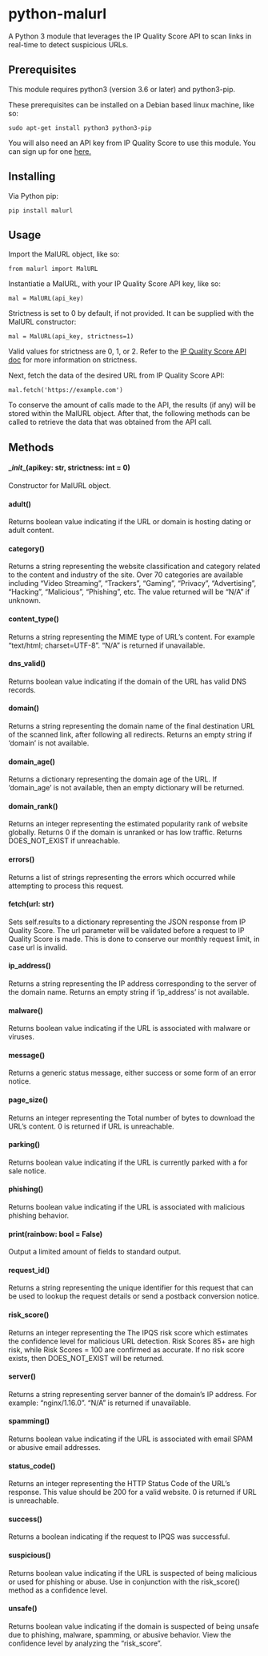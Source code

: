# python-malurl
A Python 3 module that leverages the IP Quality Score API to scan links in real-time to detect suspicious URLs.

## Prerequisites
This module requires python3 (version 3.6 or later) and python3-pip.

These prerequisites can be installed on a Debian based linux machine, like so:

`sudo apt-get install python3 python3-pip`

You will also need an API key from IP Quality Score to use this module.  You can sign up for one [here.](https://www.ipqualityscore.com/create-account)

## Installing

Via Python pip:

`pip install malurl`

## Usage
Import the MalURL object, like so:

`from malurl import MalURL`

Instantiatie a MalURL, with your IP Quality Score API key, like so:

`mal = MalURL(api_key)`

Strictness is set to 0 by default, if not provided.  It can be supplied with the MalURL constructor:

`mal = MalURL(api_key, strictness=1)`

Valid values for strictness are 0, 1, or 2.  Refer to the [IP Quality Score API doc](https://www.ipqualityscore.com/documentation/malicious-url-scanner-api/overview) for more information on strictness.

Next, fetch the data of the desired URL from IP Quality Score API:

`mal.fetch('https://example.com')`

To conserve the amount of calls made to the API, the results (if any) will be stored within the MalURL object.  After that, the following methods can be called to retrieve the data that was obtained from the API call.

## Methods

#### \__init__(apikey: str, strictness: int = 0)
Constructor for MalURL object.

#### adult()
Returns boolean value indicating if the URL or
domain is hosting dating or adult content.

#### category()
Returns a string representing the website classification and category
related to the content and industry of the site. Over 70 categories
are available including “Video Streaming”, “Trackers”, “Gaming”,
“Privacy”, “Advertising”, “Hacking”, “Malicious”, “Phishing”, etc.
The value returned will be “N/A” if unknown.

#### content_type()
Returns a string representing the MIME type of URL’s content.
For example “text/html; charset=UTF-8”. 
“N/A” is returned if unavailable.

#### dns_valid()
Returns boolean value indicating if the domain of the URL has valid
DNS records.

#### domain()
Returns a string representing the domain name of the final
destination URL of the scanned link, after following all redirects.
Returns an empty string if ‘domain’ is not available.

#### domain_age()
Returns a dictionary representing the domain age of the URL.
If ‘domain_age’ is not available, then an empty dictionary
will be returned.

#### domain_rank()
Returns an integer representing the estimated popularity rank of
website globally. Returns 0 if the domain is unranked or has low
traffic.  Returns DOES_NOT_EXIST if unreachable.

#### errors()
Returns a list of strings representing the errors which
occurred while attempting to process this request.

#### fetch(url: str)
Sets self.results to a dictionary representing the JSON response
from IP Quality Score.  The url parameter will be validated
before a request to IP Quality Score is made.  This is done
to conserve our monthly request limit, in case url is invalid.

#### ip_address()
Returns a string representing the IP address
corresponding to the server of the domain name.
Returns an empty string if ‘ip_address’ is not available.

#### malware()
Returns boolean value indicating if the URL is
associated with malware or viruses.

#### message()
Returns a generic status message, either success or
some form of an error notice.

#### page_size()
Returns an integer representing the Total number of bytes to download
the URL’s content. 0 is returned if URL is unreachable.

#### parking()
Returns boolean value indicating if the URL is
currently parked with a for sale notice.

#### phishing()
Returns boolean value indicating if the URL is
associated with malicious phishing behavior.

#### print(rainbow: bool = False)
Output a limited amount of fields to standard output.

#### request_id()
Returns a string representing the unique identifier for this request
that can be used to lookup the request details or send a postback
conversion notice.

#### risk_score()
Returns an integer representing the The IPQS risk score which estimates
the confidence level for malicious URL detection. Risk Scores 85+ are
high risk, while Risk Scores = 100 are confirmed as accurate.  If no
risk score exists, then DOES_NOT_EXIST will be returned.

#### server()
Returns a string representing server banner of the domain’s IP address.
For example: “nginx/1.16.0”.  “N/A” is returned if unavailable.

#### spamming()
Returns boolean value indicating if the URL is
associated with email SPAM or abusive email addresses.

#### status_code()
Returns an integer representing the HTTP Status Code of the URL’s
response. This value should be 200 for a valid website.
0 is returned if URL is unreachable.

#### success()
Returns a boolean indicating if the request to IPQS was successful.

#### suspicious()
Returns boolean value indicating if the URL is suspected of being
malicious or used for phishing or abuse. Use in conjunction with
the risk_score() method as a confidence level.

#### unsafe()
Returns boolean value indicating if the domain is suspected of
being unsafe due to phishing, malware, spamming, or abusive
behavior. View the confidence level by analyzing the “risk_score”.
